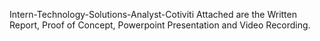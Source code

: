 Intern-Technology-Solutions-Analyst-Cotiviti
Attached are the Written Report, Proof of Concept, Powerpoint Presentation and Video Recording.

